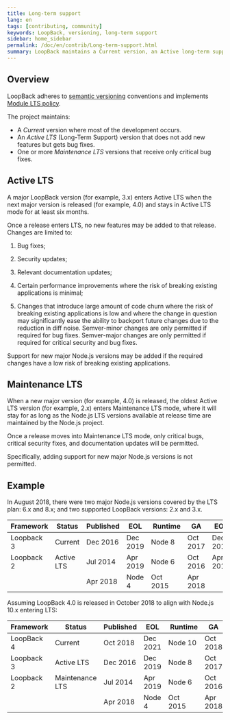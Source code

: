 ```yaml
---
title: Long-term support
lang: en
tags: [contributing, community]
keywords: LoopBack, versioning, long-term support
sidebar: home_sidebar
permalink: /doc/en/contrib/Long-term-support.html
summary: LoopBack maintains a Current version, an Active long-term support (LTS) version, and one or more Maintenance LTS versions.
---
```


## Overview

LoopBack adheres to [semantic versioning](http://semver.org/) conventions and
implements [Module LTS policy](https://github.com/CloudNativeJS/ModuleLTS).

The project maintains:

- A _Current_ version where most of the development occurs.
- An _Active LTS_ (Long-Term Support) version that does not add new features but gets bug fixes.
- One or more _Maintenance LTS_ versions that receive only critical bug fixes.


## Active LTS

A major LoopBack version (for example, 3.x) enters Active LTS when the next
major version is released (for example, 4.0) and stays in Active LTS mode for
at least six months.

Once a release enters LTS, no new features may be added to that release.
Changes are limited to:

1. Bug fixes;

2. Security updates;

3. Relevant documentation updates;

4. Certain performance improvements where the risk of breaking existing
 applications is minimal;

5. Changes that introduce large amount of code churn where the risk of breaking
 existing applications is low and where the change in question may significantly
 ease the ability to backport future changes due to the reduction in diff noise.
 Semver-minor changes are only permitted if required for bug fixes. Semver-major
 changes are only permitted if required for critical security and bug fixes.

Support for new major Node.js versions may be added if the required changes
have a low risk of breaking existing applications.

## Maintenance LTS

When a new major version (for example, 4.0) is released, the oldest Active LTS
version (for example, 2.x) enters Maintenance LTS mode, where it will stay for
as long as the Node.js LTS versions available at release time are maintained by
the Node.js project.

Once a release moves into Maintenance LTS mode, only critical bugs, critical
security fixes, and documentation updates will be permitted.

Specifically, adding support for new major Node.js versions is not permitted.

## Example

In August 2018, there were two major Node.js versions covered by the LTS plan:
6.x and 8.x; and two supported LoopBack versions: 2.x and 3.x.

Framework | Status | Published | EOL | Runtime | GA | EOL
-- | -- | -- | -- | -- | -- | --
Loopback 3 | Current | Dec 2016 | Dec 2019 |  Node 8 | Oct 2017 | Dec 2019
Loopback 2 | Active LTS | Jul 2014 | Apr 2019 | Node 6 | Oct 2016 | Apr 2019
 |  |  | Apr 2018 | Node 4 | Oct 2015 | Apr 2018

Assuming LoopBack 4.0 is released in October 2018 to align with Node.js 10.x
entering LTS:

Framework | Status | Published | EOL | Runtime | GA | EOL
-- | -- | -- | -- | -- | -- | --
LoopBack 4 | Current | Oct 2018 | Dec 2021 | Node 10 | Oct 2018 | Apr 2021
Loopback 3 | Active LTS | Dec 2016 | Dec 2019 |  Node 8 | Oct 2017 | Dec 2019
Loopback 2 | Maintenance LTS | Jul 2014 | Apr 2019 | Node 6 | Oct 2016 | Apr 2019
 |  |  | Apr 2018 | Node 4 | Oct 2015 | Apr 2018
